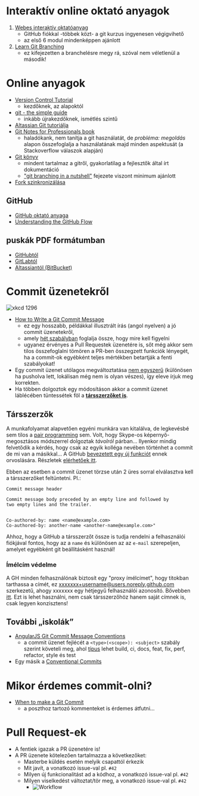 # Interaktív online oktató anyagok

1. [Webes interaktív oktatóanyag](https://www.katacoda.com/courses/git)
    - GitHub fiókkal -többek közt- a git kurzus ingyenesen végigvihető
    - az első 6 modul mindenképpen ajánlott
2. [Learn Git Branching](http://learngitbranching.js.org/)
    - ez kifejezetten a branchelésre megy rá, szóval nem véletlenül a második!

# Online anyagok

- [Version Control Tutorial](http://smutch.github.io/VersionControlTutorial/)
    - kezdőknek, az alapoktól
- [git - the simple guide](http://rogerdudler.github.io/git-guide/)
    - inkább újrakezdőknek, ismétlés szintű
- [Altassian Git tutoriálja](https://www.atlassian.com/git/tutorials)
- [Git Notes for Professionals book](http://goalkicker.com/GitBook/)
    - haladókank, nem tanítja a git használatát, de _probléma: megoldás_ alapon összefoglalja a használatának majd minden aspektusát (a Stackoverflow válaszok alapján)
- [Git könyv](https://git-scm.com/book/en/v2/)
    - mindent tartalmaz a gitről, gyakorlatilag a fejlesztők által írt dokumentáció
    - ["git branching in a nutshell"](https://git-scm.com/book/en/v2/Git-Branching-Branches-in-a-Nutshell) fejezete viszont minimum ajánlott
- [Fork szinkronizálása](https://help.github.com/articles/syncing-a-fork/)

## GitHub

- [GitHub oktató anyaga](https://guides.github.com/activities/hello-world/)
- [Understanding the GitHub Flow](https://guides.github.com/introduction/flow/)

## puskák PDF formátumban

- [GitHubtól](https://education.github.com/git-cheat-sheet-education.pdf)
- [GitLabtól](https://about.gitlab.com/images/press/git-cheat-sheet.pdf)
- [Altassiantól (BitBucket)](https://www.atlassian.com/dms/wac/images/landing/git/atlassian_git_cheatsheet.pdf)

# Commit üzenetekről

![xkcd 1296](https://www.explainxkcd.com/wiki/images/d/de/git_commit.png)

- [How to Write a Git Commit Message](https://chris.beams.io/posts/git-commit/)
    - ez egy hosszabb, példákkal illusztrált írás (angol  nyelven) a jó commit üzenetekről,
    - amely [hét szabályban](https://chris.beams.io/posts/git-commit/#seven-rules) foglalja össze, hogy mire kell figyelni
    - ugyanez érvényes a Pull Requestek üzenetére is, sőt még akkor sem tilos összefoglalni tömören a PR-ben összegzett funkciók lényegét, ha a commit-ok egyébként teljes mértékben betartják a fenti szabályokat!
- Egy commit üzenet utólagos megváltoztatása [nem egyszerű](https://help.github.com/articles/changing-a-commit-message/) (különösen ha pusholva lett, lokálisan még nem is olyan vészes), így eleve írjuk meg korrekten.
- Ha többen dolgoztok egy módosításon akkor a commit üzenet láblécében tüntessétek föl a [**társszerzőket is**](https://help.github.com/articles/creating-a-commit-with-multiple-authors/).

## Társszerzők

A munkafolyamat alapvetően egyéni munkára van kitalálva, de legkevésbé sem tilos a [pair programming](https://en.wikipedia.org/wiki/Pair_programming) sem. Volt, hogy Skype-os képernyő-megosztásos módszerrel dolgoztak _távolról_ párban... Ilyenkor mindig felvetődik a kérdés, hogy csak az egyik kolléga nevében történhet a commit de mi van a másikkal... A GitHub [bevezetett egy új funkciót](https://github.com/blog/2496-commit-together-with-co-authors) ennek orvoslására. Részletek [elérhetőek itt](https://help.github.com/articles/creating-a-commit-with-multiple-authors/).

Ebben az esetben a commit üzenet törzse után 2 üres sorral elválasztva kell a társszerzőket feltüntetni. Pl.:

```
Commit message header

Commit message body preceded by an empty line and followed by
two empty lines and the trailer.


Co-authored-by: name <name@example.com>
Co-authored-by: another-name <another-name@example.com>"
```

Ahhoz, hogy a GitHub a társszerzőt össze is tudja rendelni a felhasználói fiókjával fontos, hogy az a `name` és különösen az az `e-mail` szerepeljen, amelyet egyébként git beállításként használ!

### Ímélcím védelme

A GH minden felhasználónak biztosít egy "proxy ímélcímet", hogy titokban tarthassa a címét, ez xxxxxxx+username@users.noreply.github.com szerkezetű, ahogy xxxxxxx egy hétjegyű felhasználói azonosító. Bővebben [itt](https://help.github.com/articles/about-commit-email-addresses/). Ezt is lehet használni, nem csak társszerzőhöz hanem saját címnek is, csak legyen konzisztens!

## További „iskolák”

- [AngularJS Git Commit Message Conventions](https://github.com/angular/angular/blob/master/CONTRIBUTING.md)
    - a commit üzenet fejlécét a `<type>(<scope>): <subject>`  szabály szerint követeli meg, ahol [típus](https://github.com/angular/angular/blob/master/CONTRIBUTING.md#type) lehet build, ci, docs, feat, fix, perf, refactor, style és test
- Egy másik a [Conventional Commits](http://conventionalcommits.org/)

# Mikor érdemes commit-olni?

- [When to make a Git Commit](https://dev.to/gonedark/when-to-make-a-git-commit)
    - a poszthoz tartozó kommenteket is érdemes átfutni...

# Pull Request-ek

- A fentiek igazak a PR üzenetére is!
- A PR üzenete kötelezően tartalmazza a következőket:
    - Masterbe küldés esetén melyik csapattól érkezik
    - Mit javít, a vonatkozó issue-val pl. `#42`
    - Milyen új funkcionalitást ad a kódhoz, a vonatkozó issue-val pl. `#42`
    - Milyen viselkedést változtat/tör meg, a vonatkozó issue-val pl. `#42`
        - ![Workflow](https://www.explainxkcd.com/wiki/images/b/b5/workflow.png)
